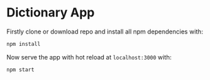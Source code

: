 # Dictionary App

Firstly clone or download repo and install all npm dependencies with:
``` bash
npm install
```

Now serve the app with hot reload at `localhost:3000` with:
``` bash
npm start
```
